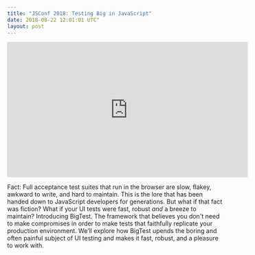 ```yaml
---
title: "JSConf 2018: Testing Big in JavaScript"
date: 2018-08-22 12:01:01 UTC"
layout: post
---
```


<iframe width="560" height="315" src="https://www.youtube-nocookie.com/embed/243TCc5qP-g" title="YouTube video player" frameborder="0" allow="accelerometer; autoplay; clipboard-write; encrypted-media; gyroscope; picture-in-picture" allowfullscreen></iframe>

Fact: Full acceptance test suites that run in the browser are slow, flakey, awkward to write, and hard to maintain. This is the lore that has been handed down to JavaScript developers for generations. But what if that fact was fiction? What if your UI tests were fast, robust _and_ a breeze to maintain? Introducing BigTest. The framework that believes you don't need to make compromises in order to make tests that faithfully replicate your production environment. We’ll explore how BigTest upends the boring and often painful subject of UI testing and makes it fast, robust, and a pleasure to work with.
